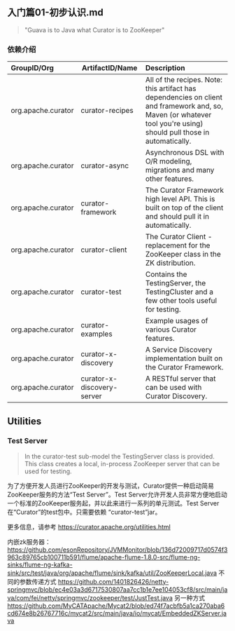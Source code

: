 ## 入门篇01-初步认识.md

>"Guava is to Java what Curator is to ZooKeeper"    


### 依赖介绍

| GroupID/Org  |    ArtifactID/Name  |   Description   |
| :-------- | --------| :------ |
| org.apache.curator  | curator-recipes |  All of the recipes. Note: this artifact has dependencies on client and framework and, so, Maven (or whatever tool you're using) should pull those in automatically.   |
| org.apache.curator     |   curator-async  |  Asynchronous DSL with O/R modeling, migrations and many other features.  |
| org.apache.curator     |    curator-framework | The Curator Framework high level API. This is built on top of the client and should pull it in automatically.  |
| org.apache.curator     |    curator-client | The Curator Client - replacement for the ZooKeeper class in the ZK distribution. |
| org.apache.curator     |     	curator-test | Contains the TestingServer, the TestingCluster and a few other tools useful for testing.  |
| org.apache.curator     |   curator-examples | Example usages of various Curator features.  |
| org.apache.curator     |    curator-x-discovery | A Service Discovery implementation built on the Curator Framework.  |
| org.apache.curator     |    curator-x-discovery-server | A RESTful server that can be used with Curator Discovery.  |



## Utilities

### Test Server

>In the curator-test sub-model the TestingServer class is provided. This class creates a local, in-process ZooKeeper server that can be used for testing.   

为了方便开发人员进行ZooKeeper的开发与测试，Curator提供一种启动简易ZooKeeper服务的方法“Test Server”。Test Server允许开发人员非常方便地启动一个标准的ZooKeeper服务起，并以此来进行一系列的单元测试。Test Server在“Curator”的test包中。只需要依赖 “curator-test”jar。




更多信息，请参考 https://curator.apache.org/utilities.html

内嵌zk服务器： https://github.com/esonRepository/JVMMonitor/blob/136d72009717d0574f3963c89765cb100711b591/flume/apache-flume-1.8.0-src/flume-ng-sinks/flume-ng-kafka-sink/src/test/java/org/apache/flume/sink/kafka/util/ZooKeeperLocal.java
不同的参数传递方式
https://github.com/1401826426/netty-springmvc/blob/ec4e03a3d6717530807aa7cc1b1e7ee104053cf8/src/main/java/com/fei/netty/springmvc/zookeeper/test/JustTest.java
另一种方式
https://github.com/MyCATApache/Mycat2/blob/ed74f7acbfb5a1ca270aba6cd674e8b26767716c/mycat2/src/main/java/io/mycat/EmbeddedZKServer.java